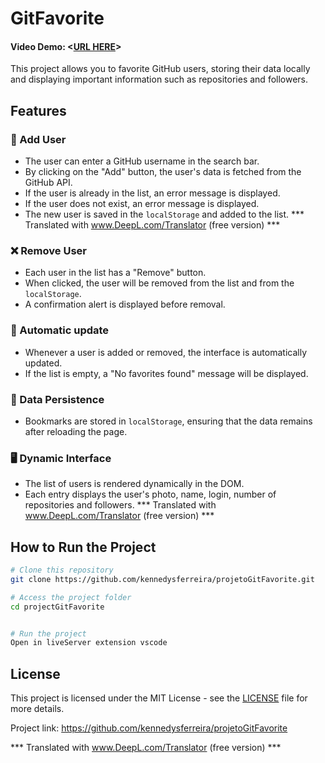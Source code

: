 # GitFavorite
#### Video Demo:  <[URL HERE](https://youtu.be/5-OgUF-RRGo)>

This project allows you to favorite GitHub users, storing their data locally and displaying important information such as repositories and followers.

## Features

### 📌 Add User
- The user can enter a GitHub username in the search bar.
- By clicking on the "Add" button, the user's data is fetched from the GitHub API.
- If the user is already in the list, an error message is displayed.
- If the user does not exist, an error message is displayed.
- The new user is saved in the `localStorage` and added to the list.
*** Translated with www.DeepL.com/Translator (free version) ***



### ❌ Remove User
- Each user in the list has a "Remove" button.
- When clicked, the user will be removed from the list and from the `localStorage`.
- A confirmation alert is displayed before removal.

### 🔄 Automatic update
- Whenever a user is added or removed, the interface is automatically updated.
- If the list is empty, a "No favorites found" message will be displayed.

### 💾 Data Persistence
- Bookmarks are stored in `localStorage`, ensuring that the data remains after reloading the page.

### 🖥️ Dynamic Interface
- The list of users is rendered dynamically in the DOM.
- Each entry displays the user's photo, name, login, number of repositories and followers.
*** Translated with www.DeepL.com/Translator (free version) ***



## How to Run the Project

```bash
# Clone this repository
git clone https://github.com/kennedysferreira/projetoGitFavorite.git

# Access the project folder
cd projectGitFavorite


# Run the project
Open in liveServer extension vscode
```

## License

This project is licensed under the MIT License - see the [LICENSE](LICENSE) file for more details.


Project link: https://github.com/kennedysferreira/projetoGitFavorite

*** Translated with www.DeepL.com/Translator (free version) ***


